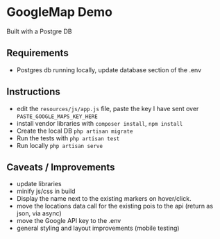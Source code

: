 # GoogleMap Demo

Built with a Postgre DB

## Requirements

- Postgres db running locally, update database section of the .env

## Instructions

- edit the `resources/js/app.js` file, paste the key I have sent over `PASTE_GOOGLE_MAPS_KEY_HERE` 
- install vendor libraries with `composer install`, `npm install`
- Create the local DB `php artisan migrate`
- Run the tests with `php artisan test`
- Run locally `php artisan serve`

## Caveats / Improvements

- update libraries
- minify js/css in build
- Display the name next to the existing markers on hover/click.
- move the locations data call for the existing pois to the api (return as json, via async)
- move the Google API key to the .env
- general styling and layout improvements (mobile testing)
